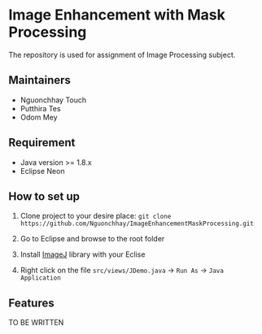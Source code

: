 Image Enhancement with Mask Processing
======================================

The repository is used for assignment of Image Processing subject.

Maintainers
-----------

* Nguonchhay Touch
* Putthira Tes
* Odom Mey

Requirement
------------

* Java version >= 1.8.x
* Eclipse Neon

How to set up
-------------

1. Clone project to your desire place: `git clone https://github.com/Nguonchhay/ImageEnhancementMaskProcessing.git`

2. Go to Eclipse and browse to the root folder

3. Install [ImageJ](https://marketplace.eclipse.org/content/imagej-plugin/) library with your Eclise

4. Right click on the file `src/views/JDemo.java` -> `Run As` -> `Java Application`

Features
--------

TO BE WRITTEN